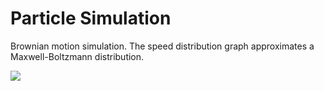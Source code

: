 # Particle Simulation

Brownian motion simulation. The speed distribution graph approximates a Maxwell-Boltzmann distribution.

![](https://github.com/ACSmyth/particle-simulation/blob/media/particles.gif)
